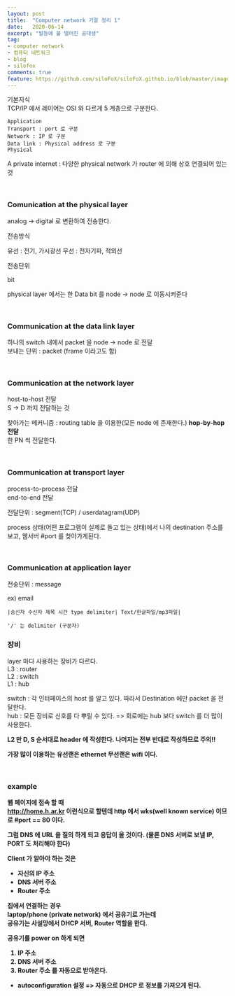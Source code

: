 ```yaml
---
layout: post
title:  "Computer network 기말 정리 1"
date:   2020-06-14
excerpt: "발등에 불 떨어진 공대생"
tag:
- computer network
- 컴퓨터 네트워크
- blog
- silofox
comments: true
feature: https://github.com/siloFoX/siloFoX.github.io/blob/master/images/computer-architecture/computer-architecture-feature.jpg?raw=true
---
```


기본지식 <br>
TCP/IP 에서 레이어는 OSI 와 다르게 5 계층으로 구분한다.
```
Application
Transport : port 로 구분
Network : IP 로 구분
Data link : Physical address 로 구분
Physical
```

A private internet : 다양한 physical network 가 router 에 의해 상호 연결되어 있는 것

<br>

### Comunication at the physical layer

analog -> digital 로 변환하여 전송한다.

>
전송방식
>
유선 : 전기, 가시광선
무선 : 전자기파, 적외선
>

>
전송단위
>
bit
>

physical layer 에서는 한 Data bit 를 node -> node 로 이동시켜준다

<br>

### Communication at the data link layer

하나의 switch 내에서 packet 을 node -> node 로 전달<br>
보내는 단위 : packet (frame 이라고도 함)

<br>

### Communication at the network layer

host-to-host 전달<br>
S -> D 까지 전달하는 것

찾아가는 메커니즘 : routing table 을 이용한(모든 node 에 존재한다.) <b>hop-by-hop 전달</b><br>
한 PN 씩 전달한다.

<br>

### Communication at transport layer

process-to-process 전달<br>
end-to-end 전달

전달단위 : segment(TCP) / userdatagram(UDP)

process 상태(어떤 프로그램이 실제로 돌고 있는 상태)에서 나의 destination 주소를 보고, 웹서버 #port 를 찾아가게된다.

<br>

### Communication at application layer

전송단위 : message

ex) email
```
|송신자 수신자 제목 시간 type delimiter| Text/한글파일/mp3파일|

'/' 는 delimiter (구분자)
```

### 장비

layer 마다 사용하는 장비가 다르다.<br>
L3 : router<br>
L2 : switch<br>
L1 : hub

switch : 각 인터페이스의 host 를 알고 있다. 따라서 Destination 에만 packet 을 전달한다.<br>
hub : 모든 장비로 신호를 다 뿌릴 수 있다. => 회로에는 hub 보다 switch 를 더 많이 사용한다.

<b>L2 만 D, S 순서대로 header 에 작성한다. 나머지는 전부 반대로 작성하므로 주의!!<b>

가장 많이 이용하는 유선랜은 ethernet 무선랜은 wifi 이다.

<br>

### example

웹 페이지에 접속 할 때 <br>
http://home.h.ar.kr 이런식으로 할텐데 http 에서 wks(well known service) 이므로 #port == 80 이다.

그럼 DNS 에 URL 을 질의 하게 되고 응답이 올 것이다. (물론 DNS 서버로 보낼 IP, PORT 도 처리해야 한다)

Client 가 알아야 하는 것은
- 자신의 IP 주소
- DNS 서버 주소
- Router 주소 

집에서 연결하는 경우<br>
laptop/phone (private network) 에서 공유기로 가는데<br>
공유기는 사설망에서 DHCP 서버, Router 역할을 한다.

공유기를 power on 하게 되면
1. IP 주소
2. DNS 서버 주소
3. Router 주소
를 자동으로 받아온다.

* autoconfiguration 설정 => 자동으로 DHCP 로 정보를 가져오게 된다.